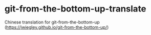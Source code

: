 # git-from-the-bottom-up-translate
Chinese translation for git-from-the-bottom-up (https://jwiegley.github.io/git-from-the-bottom-up/)
